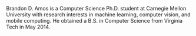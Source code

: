 Brandon D. Amos is a Computer Science Ph.D. student at Carnegie Mellon University
with research interests in machine learning, computer vision, and mobile computing.
He obtained a B.S. in Computer Science from Virginia Tech in May 2014.
